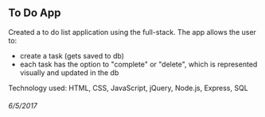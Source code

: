 ## To Do App

Created a to do list application using the full-stack.
The app allows the user to:
- create a task (gets saved to db)
- each task has the option to "complete" or "delete", which is represented visually and updated in the db

Technology used: HTML, CSS, JavaScript, jQuery, Node.js, Express, SQL

###### 6/5/2017
